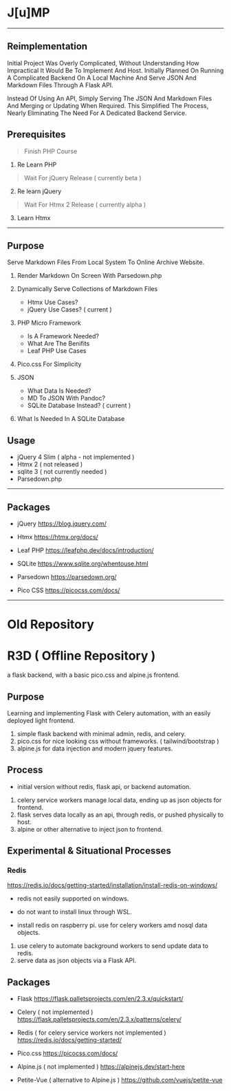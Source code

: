 <!--  Data: \www\htdocs\_data\obsidian\obsidian\Archive -->

# J[u]MP

___

## Reimplementation
Initial Project Was Overly Complicated, Without Understanding How Impractical It Would Be To Implement And Host. Initially Planned On Running A Complicated Backend On A Local Machine And Serve JSON And Markdown Files Through A Flask API.

Instead Of Using An API, Simply Serving The JSON And Markdown Files And Merging or Updating When Required. This Simplified The Process, Nearly Eliminating The Need For A Dedicated Backend Service.

## Prerequisites

 > Finish PHP Course
1. Re Learn PHP

 > Wait For jQuery Release ( currently beta )
2. Re learn jQuery

 > Wait For Htmx 2 Release ( currently alpha )
3. Learn Htmx 

___

## Purpose
Serve Markdown Files From Local System To Online Archive Website.

1. Render Markdown On Screen With Parsedown.php

2. Dynamically Serve Collections of Markdown Files
    - Htmx Use Cases?
    - jQuery Use Cases? ( current )

3. PHP Micro Framework
    - Is A Framework Needed?
    - What Are The Benifits
    - Leaf PHP Use Cases

4. Pico.css For Simplicity

5. JSON
    - What Data Is Needed?
    - MD To JSON With Pandoc?
    - SQLite Database Instead? ( current )

6. What Is Needed In A SQLite Database



## Usage
- jQuery 4 Slim ( alpha - not implemented )
- Htmx 2 ( not released )
- sqlite 3 ( not currently needed )
- Parsedown.php


___


## Packages
- jQuery
https://blog.jquery.com/

- Htmx
https://htmx.org/docs/

- Leaf PHP
https://leafphp.dev/docs/introduction/

- SQLite
https://www.sqlite.org/whentouse.html

- Parsedown
https://parsedown.org/

- Pico CSS
https://picocss.com/docs/



___



# Old Repository
# R3D ( Offline Repository )
a flask backend, with a basic pico.css and alpine.js frontend.


## Purpose
Learning and implementing Flask with Celery automation, with an easily deployed light frontend.

1. simple flask backend with minimal admin, redis, and celery.
2. pico.css for nice looking css without frameworks. ( tailwind/bootstrap )
3. alpine.js for data injection and modern jquery features.

## Process
- initial version without redis, flask api, or backend automation.
1. celery service workers manage local data, ending up as json objects for frontend.
2. flask serves data locally as an api, through redis, or pushed physically to host.
3. alpine or other alternative to inject json to frontend. 


## Experimental & Situational Processes


### Redis
https://redis.io/docs/getting-started/installation/install-redis-on-windows/
- redis not easily supported on windows.
- do not want to install linux through WSL. 

- install redis on raspberry pi. use for celery workers amd nosql data objects.
1. use celery to automate background workers to send update data to redis. 
2. serve data as json objects via a Flask API.  


## Packages
- Flask
https://flask.palletsprojects.com/en/2.3.x/quickstart/

- Celery ( not implemented )
https://flask.palletsprojects.com/en/2.3.x/patterns/celery/

- Redis ( for celery service workers not implemented )
https://redis.io/docs/getting-started/

- Pico.css
https://picocss.com/docs/

- Alpine.js ( not implemented )
https://alpinejs.dev/start-here

- Petite-Vue ( alternative to Alpine.js )
https://github.com/vuejs/petite-vue


